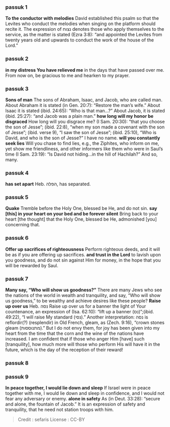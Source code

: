 
### passuk 1
<b>To the conductor with melodies</b> David established this psalm so that the Levites who conduct the melodies when singing on the platform should recite it. The expression of נצוח denotes those who apply themselves to the service, as the matter is stated (Ezra 3:8): “and appointed the Levites from twenty years old and upwards to conduct the work of the house of the Lord.”

### passuk 2
<b>in my distress You have relieved me</b> in the days that have passed over me. From now on, be gracious to me and hearken to my prayer.

### passuk 3
<b>Sons of man</b> The sons of Abraham, Isaac, and Jacob, who are called man. About Abraham it is stated (in Gen. 20:7): “Restore the man’s wife.” About Isaac it is stated (ibid. 24:65): “Who is that man...?” About Jacob, it is stated (ibid. 25:27): “and Jacob was a plain man.”
<b>how long will my honor be disgraced</b> How long will you disgrace me? (I Sam. 20:30): “that you choose the son of Jesse”; (ibid. 22:8), “when my son made a covenant with the son of Jesse”; (ibid. verse 9), “I saw the son of Jesse”; (ibid. 25:10), “Who is David, and who is the son of Jesse?” I have no name.
<b>will you constantly seek lies</b> Will you chase to find lies, e.g., the Ziphites, who inform on me, yet show me friendliness, and other informers like them who were in Saul’s time (I Sam. 23:19): “Is David not hiding...in the hill of Hachilah?” And so, many.

### passuk 4
<b>has set apart</b> Heb. הפלה, has separated.

### passuk 5
<b>Quake</b> Tremble before the Holy One, blessed be He, and do not sin.
<b>say [this] in your heart on your bed and be forever silent</b> Bring back to your heart [the thought] that the Holy One, blessed be He, admonished [you] concerning that.

### passuk 6
<b>Offer up sacrifices of righteousness</b> Perform righteous deeds, and it will be as if you are offering up sacrifices.
<b>and trust in the Lord</b> to lavish upon you goodness, and do not sin against Him for money, in the hope that you will be rewarded by Saul.

### passuk 7
<b>Many say, “Who will show us goodness?”</b> There are many Jews who see the nations of the world in wealth and tranquility, and say, “Who will show us goodness,” to be wealthy and achieve desires like these people?
<b>Raise up over us</b> Heb. נסה Raise up over us for a banner the light of Your countenance, an expression of (Isa. 62:10): “lift up a banner (נס)”;(ibid. 49:22), “I will raise My standard (נסי).” Another interpretation: נסה is reflordir(?) (resplendir) in Old French, gleam, as (Zech. 9:16), “crown stones gleam (מתנוססות).” But I do not envy them, for joy has been given into my heart from the time that the corn and the wine of the nations have increased. I am confident that if those who anger Him [have] such [tranquility], how much more will those who perform His will have it in the future, which is the day of the reception of their reward!

### passuk 8

### passuk 9
<b>In peace together, I would lie down and sleep</b> If Israel were in peace together with me, I would lie down and sleep in confidence, and I would not fear any adversary or enemy.
<b>alone in safety</b> As (in Deut. 33:28): “secure and alone, the fountain of Jacob.” It is an expression of safety and tranquility, that he need not station troops with him.

>Credit : sefaris
>License : CC-BY